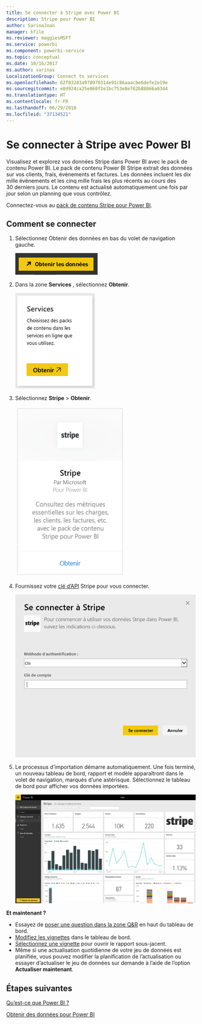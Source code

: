 ```yaml
---
title: Se connecter à Stripe avec Power BI
description: Stripe pour Power BI
author: SarinaJoan
manager: kfile
ms.reviewer: maggiesMSFT
ms.service: powerbi
ms.component: powerbi-service
ms.topic: conceptual
ms.date: 10/16/2017
ms.author: sarinas
LocalizationGroup: Connect to services
ms.openlocfilehash: 62f03283a978978314e91c86aaacbe6defe2e19e
ms.sourcegitcommit: e8d924ca25e060f2e1bc753e8e762b88066a0344
ms.translationtype: HT
ms.contentlocale: fr-FR
ms.lasthandoff: 06/29/2018
ms.locfileid: "37134521"
---
```

# <a name="connect-to-stripe-with-power-bi"></a>Se connecter à Stripe avec Power BI
Visualisez et explorez vos données Stripe dans Power BI avec le pack de contenu Power BI. Le pack de contenu Power BI Stripe extrait des données sur vos clients, frais, événements et factures. Les données incluent les dix mille événements et les cinq mille frais les plus récents au cours des 30 derniers jours. Le contenu est actualisé automatiquement une fois par jour selon un planning que vous contrôlez. 

Connectez-vous au [pack de contenu Stripe pour Power BI](https://app.powerbi.com/getdata/services/stripe).

## <a name="how-to-connect"></a>Comment se connecter
1. Sélectionnez Obtenir des données en bas du volet de navigation gauche.  
   
    ![](media/service-connect-to-stripe/getdata.png)
2. Dans la zone **Services** , sélectionnez **Obtenir**.  
   
    ![](media/service-connect-to-stripe/services.png)  
3. Sélectionnez **Stripe** &gt; **Obtenir**.  
   
    ![](media/service-connect-to-stripe/stripe.png)  
4. Fournissez votre [clé d’API](https://dashboard.stripe.com/account/apikeys) Stripe pour vous connecter.  
   
    ![](media/service-connect-to-stripe/creds.png)
5. Le processus d’importation démarre automatiquement. Une fois terminé, un nouveau tableau de bord, rapport et modèle apparaîtront dans le volet de navigation, marqués d’une astérisque. Sélectionnez le tableau de bord pour afficher vos données importées.
   
    ![](media/service-connect-to-stripe/dashboard.png)

**Et maintenant ?**

* Essayez de [poser une question dans la zone Q&R](power-bi-q-and-a.md) en haut du tableau de bord.
* [Modifiez les vignettes](service-dashboard-edit-tile.md) dans le tableau de bord.
* [Sélectionnez une vignette](service-dashboard-tiles.md) pour ouvrir le rapport sous-jacent.
* Même si une actualisation quotidienne de votre jeu de données est planifiée, vous pouvez modifier la planification de l’actualisation ou essayer d’actualiser le jeu de données sur demande à l’aide de l’option **Actualiser maintenant**.

## <a name="next-steps"></a>Étapes suivantes
[Qu’est-ce que Power BI ?](power-bi-overview.md)

[Obtenir des données pour Power BI](service-get-data.md)

